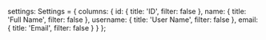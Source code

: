 settings: Settings = {
  columns: {
    id: {
      title: 'ID',
      filter: false
    },
    name: {
      title: 'Full Name',
      filter: false
    },
    username: {
      title: 'User Name',
      filter: false
    },
    email: {
      title: 'Email',
      filter: false
    }
  }
};
